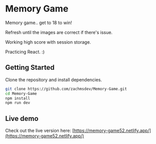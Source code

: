 
# Memory Game

Memory game.. get to 18 to win! 

Refresh until the images are correct if there's issue.

Working high score with session storage. 

Practicing React. :)

## Getting Started

Clone the repository and install dependencies.

```bash
git clone https://github.com/zachmsdev/Memory-Game.git
cd Memory-Game
npm install
npm run dev
```

## Live demo

Check out the live version here: [https://memory-game52.netlify.app/](https://memory-game52.netlify.app/)







